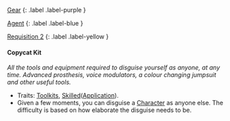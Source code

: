 
[Gear](Game/Gear-List)
{: .label .label-purple }

[Agent](Game/Agent)
{: .label .label-blue }

[Requisition 2](Game/Deployment#Requisition)
{: .label .label-yellow }
#### Copycat Kit
*All the tools and equipment required to disguise yourself as anyone, at any time. Advanced prosthesis, voice modulators, a colour changing jumpsuit and other useful tools.*
* Traits: [Toolkits](Game/Core/Blocks/Toolkits), [Skilled](Game/Core/Blocks/Skilled)([Application](Game/Core/Intelligence#Application)).
* Given a few moments, you can disguise a [Character](Game/Core/Terminology#Character) as anyone else. The difficulty is based on how elaborate the disguise needs to be. 


